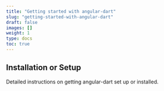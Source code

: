```yaml
---
title: "Getting started with angular-dart"
slug: "getting-started-with-angular-dart"
draft: false
images: []
weight: 1
type: docs
toc: true
---
```


## Installation or Setup
Detailed instructions on getting angular-dart set up or installed.

